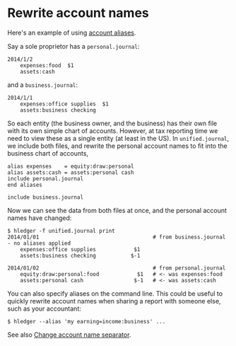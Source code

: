 # Rewrite account names

Here's an example of using
[account aliases](hledger.md#account-aliases).

Say a sole proprietor has a `personal.journal`:
```journal
2014/1/2
    expenses:food  $1
    assets:cash
```

and a `business.journal`:
```journal
2014/1/1
    expenses:office supplies  $1
    assets:business checking
```

So each entity (the business owner, and the business) has their own file with its own simple chart of accounts.
However, at tax reporting time we need to view these as a single entity (at least in the US).
In `unified.journal`, we include both files, and rewrite the personal
account names to fit into the business chart of accounts,
```journal
alias expenses    = equity:draw:personal
alias assets:cash = assets:personal cash
include personal.journal
end aliases

include business.journal
```

Now we can see the data from both files at once, and the personal account names have changed:
```cli
$ hledger -f unified.journal print
2014/01/01                                    # from business.journal - no aliases applied
    expenses:office supplies            $1
    assets:business checking           $-1

2014/01/02                                    # from personal.journal
    equity:draw:personal:food            $1   # <- was expenses:food
    assets:personal cash                $-1   # <- was assets:cash
```

You can also specify aliases on the command line. This could be useful to
quickly rewrite account names when sharing a report with someone else, such as
your accountant:
```cli
$ hledger --alias 'my earning=income:business' ...
```

See also [Change account name separator](change-account-name-separator.md).
